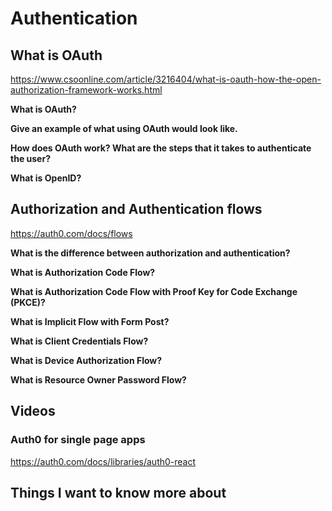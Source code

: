 # Authentication

## What is OAuth

<https://www.csoonline.com/article/3216404/what-is-oauth-how-the-open-authorization-framework-works.html>

**What is OAuth?**

**Give an example of what using OAuth would look like.**

**How does OAuth work? What are the steps that it takes to authenticate the user?**

**What is OpenID?**

## Authorization and Authentication flows

<https://auth0.com/docs/flows>

**What is the difference between authorization and authentication?**


**What is Authorization Code Flow?**


**What is Authorization Code Flow with Proof Key for Code Exchange (PKCE)?**


**What is Implicit Flow with Form Post?**


**What is Client Credentials Flow?**


**What is Device Authorization Flow?**


**What is Resource Owner Password Flow?**


## Videos

### Auth0 for single page apps

<https://auth0.com/docs/libraries/auth0-react>

## Things I want to know more about